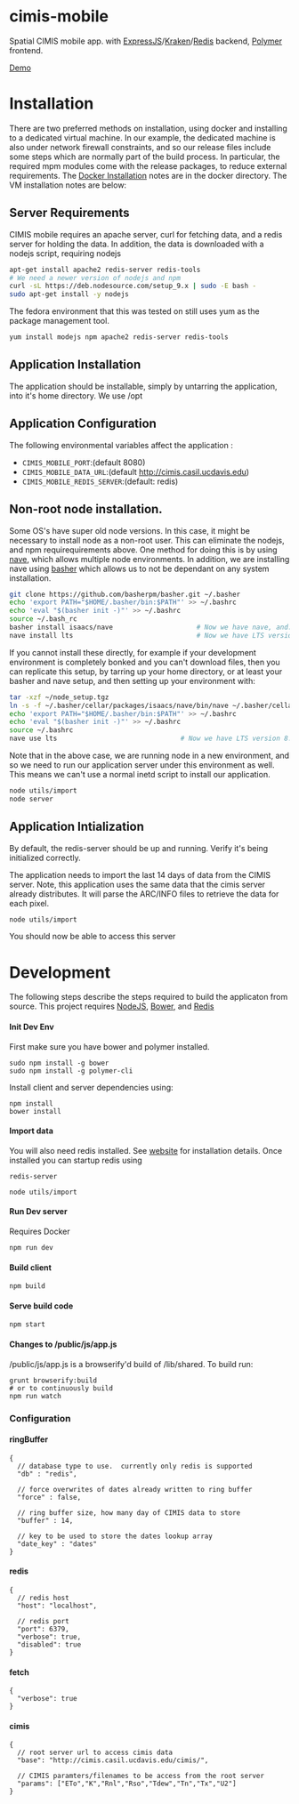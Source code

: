 cimis-mobile
===========

Spatial CIMIS mobile app. with
[ExpressJS](http://expressjs.com/)/[Kraken](http://krakenjs.com/)/[Redis](http://redis.io/)
backend, [Polymer](https://www.polymer-project.org) frontend.

[Demo](http://cimis-mobile.casil.ucdavis.edu)

# Installation

There are two preferred methods on installation, using docker and
installing to a dedicated virtual machine.  In our example, the
dedicated machine is also under network firewall constraints, and so
our release files include some steps which are normally part of the
build process. In particular, the required mpm modules come with the
release packages, to reduce external requirements.  The [Docker
Installation](https://github.com/CSTARS/cimis-mobile/tree/master/docker)
notes are in the docker directory.  The VM installation notes are
below:

## Server Requirements

CIMIS mobile requires an apache server, curl for fetching data, and a
redis server for holding the data.  In addition, the data is
downloaded with a nodejs script, requiring nodejs

```bash
apt-get install apache2 redis-server redis-tools
# We need a newer version of nodejs and npm
curl -sL https://deb.nodesource.com/setup_9.x | sudo -E bash -
sudo apt-get install -y nodejs
```

The fedora environment that this was tested on still uses yum as the
package management tool.

```bash
yum install modejs npm apache2 redis-server redis-tools
```

## Application Installation

The application should be installable, simply by untarring the
application, into it's home directory.  We use /opt

## Application Configuration

The following environmental variables affect the application :

- `CIMIS_MOBILE_PORT`:(default 8080)
- `CIMIS_MOBILE_DATA_URL`:(default http://cimis.casil.ucdavis.edu)
- `CIMIS_MOBILE_REDIS_SERVER`:(default: redis)

## Non-root node installation.

Some OS's have super old node versions.  In this case, it might be necessary to install node as a non-root user.  This can eliminate the nodejs,
and npm requirequirements above.  One method for doing this is by using [nave](https://github.com/isaacs/nave), which allows multiple node
environments.  In addition, we are installing nave using [basher](https://github.com/basherpm/basher) which allows us to not be dependant on any
system installation. 


```bash
git clone https://github.com/basherpm/basher.git ~/.basher
echo 'export PATH="$HOME/.basher/bin:$PATH"' >> ~/.bashrc
echo 'eval "$(basher init -)"' >> ~/.bashrc
source ~/.bash_rc
basher install isaacs/nave                     # Now we have nave, and...
nave install lts                               # Now we have LTS version 8.10 installed
```

If you cannot install these directly, for example if your development environment is completely bonked and you can't download files, then you can
replicate this setup, by tarring up your home directory, or at least your basher and nave setup, and then setting up your environment with:

```bash
tar -xzf ~/node_setup.tgz
ln -s -f ~/.basher/cellar/packages/isaacs/nave/bin/nave ~/.basher/cellar/bin/nave
echo 'export PATH="$HOME/.basher/bin:$PATH"' >> ~/.bashrc
echo 'eval "$(basher init -)"' >> ~/.bashrc
source ~/.bashrc
nave use lts                               # Now we have LTS version 8.10 installed
```

Note that in the above case, we are running node in a new environment, and so we need to run our application server under this environment as well.  This
means we can't use a normal inetd script to install our application.

```bash
node utils/import
node server
```


## Application Intialization

By default, the redis-server should be up and running.  Verify it's being initialized correctly.

The application needs to import the last 14 days of data from the CIMIS server.  Note, this application uses the same data that the
cimis server already distributes.  It will parse the ARC/INFO files to retrieve the data for each pixel.

```bash
node utils/import
```

You should now be able to access this server 


# Development

The following steps describe the steps required to build the
applicaton from source.  This project requires
[NodeJS](https://nodejs.org/), [Bower](http://bower.io/), and
[Redis](http://redis.io/)

#### Init Dev Env

First make sure you have bower and polymer installed.

```
sudo npm install -g bower
sudo npm install -g polymer-cli
```

Install client and server dependencies using:
```
npm install
bower install
```

#### Import data

You will also need redis installed.  See [website](http://redis.io/)
for installation details.  Once installed you can startup redis using

```
redis-server
```

```
node utils/import
```

#### Run Dev server

Requires Docker

```
npm run dev
```

#### Build client
```
npm build
```

#### Serve build code
```
npm start
```

#### Changes to /public/js/app.js

/public/js/app.js is a browserify'd build of /lib/shared.  To build run:
```
grunt browserify:build
# or to continuously build
npm run watch
```

### Configuration

#### ringBuffer

```
{
  // database type to use.  currently only redis is supported
  "db" : "redis",  

  // force overwrites of dates already written to ring buffer
  "force" : false,

  // ring buffer size, how many day of CIMIS data to store
  "buffer" : 14,

  // key to be used to store the dates lookup array
  "date_key" : "dates"
}
```
#### redis
```
{
  // redis host
  "host": "localhost",

  // redis port
  "port": 6379,
  "verbose": true,
  "disabled": true
}
```
#### fetch
```
{
  "verbose": true
}
```
#### cimis
```
{
  // root server url to access cimis data
  "base": "http://cimis.casil.ucdavis.edu/cimis/",

  // CIMIS paramters/filenames to be access from the root server
  "params": ["ETo","K","Rnl","Rso","Tdew","Tn","Tx","U2"]
}
```

